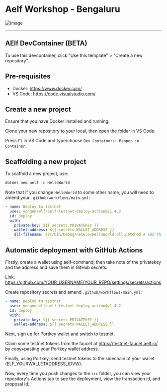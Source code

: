 # Aelf Workshop - Bengaluru

![image](https://github.com/Harshkumar62367/aelf-dapp/assets/72465090/b5f1af2c-5a4b-496b-9153-c496af7fb2fd)

<hr>

## AElf DevContainer (BETA)

To use this devcontainer, click "Use this template" > "Create a new repository".

## Pre-requisites

- Docker: https://www.docker.com/
- VS Code: https://code.visualstudio.com/

## Create a new project

Ensure that you have Docker installed and running.

Clone your new repository to your local, then open the folder in VS Code.

Press `F1` in VS Code and type/choose `Dev Containers: Reopen in Container`.

## Scaffolding a new project

To scaffold a new project, use:

```bash
dotnet new aelf -n HelloWorld
```

Note that if you change `HelloWorld` to some other name, you will need to amend your `.github/workflows/main.yml`:

```yml
- name: Deploy to testnet
  uses: yongenaelf/aelf-testnet-deploy-action@v1.4.2
  id: deploy
  with:
    private-key: ${{ secrets.PRIVATEKEY }}
    wallet-address: ${{ secrets.WALLET_ADDRESS }}
    dll-filename: src/bin/Debug/net6.0/HelloWorld.dll.patched # add this and rename accordingly
```

## Automatic deployment with GitHub Actions

Firstly, create a wallet using aelf-command, then take note of the privatekey and the address and save them in GitHub secrets:

Link: https://github.com/YOUR_USERNAME/YOUR_REPO/settings/secrets/actions

Create repository secrets and amend `.github/workflows/main.yml`:

```yml
- name: Deploy to testnet
  uses: yongenaelf/aelf-testnet-deploy-action@v1.4.2
  id: deploy
  with:
    private-key: ${{ secrets.PRIVATEKEY }}
    wallet-address: ${{ secrets.WALLET_ADDRESS }}
```

Next, sign up for Portkey wallet and switch to testnet.

Claim some testnet tokens from the faucet at https://testnet-faucet.aelf.io/ by copy+pasting your Portkey wallet address.

Finally, using Portkey, send testnet tokens to the sidechain of your wallet (ELF_YOURWALLETADDRESS_tDVW).

Now, every time you push changes to the `src` folder, you can view your repository's Actions tab to see the deployment, view the transaction id, and proposal id.

